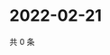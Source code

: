 # 2022-02-21

共 0 条

<!-- BEGIN WEIBO -->
<!-- 最后更新时间 Mon Feb 21 2022 08:53:51 GMT+0800 (China Standard Time) -->

<!-- END WEIBO -->
